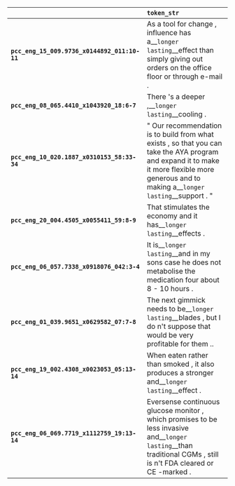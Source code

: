 |                                              | `token_str`                                                                                                                                                                                    |
|:---------------------------------------------|:-----------------------------------------------------------------------------------------------------------------------------------------------------------------------------------------------|
| **`pcc_eng_15_009.9736_x0144892_011:10-11`** | As a tool for change , influence has a__``longer lasting``__effect than simply giving out orders on the office floor or through e-mail .                                                       |
| **`pcc_eng_08_065.4410_x1043920_18:6-7`**    | There 's a deeper ,__``longer lasting``__cooling .                                                                                                                                             |
| **`pcc_eng_10_020.1887_x0310153_58:33-34`**  | " Our recommendation is to build from what exists , so that you can take the AYA program and expand it to make it more flexible more generous and to making a__``longer lasting``__support . " |
| **`pcc_eng_20_004.4505_x0055411_59:8-9`**    | That stimulates the economy and it has__``longer lasting``__effects .                                                                                                                          |
| **`pcc_eng_06_057.7338_x0918076_042:3-4`**   | It is__``longer lasting``__and in my sons case he does not metabolise the medication four about 8 - 10 hours .                                                                                 |
| **`pcc_eng_01_039.9651_x0629582_07:7-8`**    | The next gimmick needs to be__``longer lasting``__blades , but I do n't suppose that would be very profitable for them ..                                                                      |
| **`pcc_eng_19_002.4308_x0023053_05:13-14`**  | When eaten rather than smoked , it also produces a stronger and__``longer lasting``__effect .                                                                                                  |
| **`pcc_eng_06_069.7719_x1112759_19:13-14`**  | Eversense continuous glucose monitor , which promises to be less invasive and__``longer lasting``__than traditional CGMs , still is n't FDA cleared or CE -marked .                            |